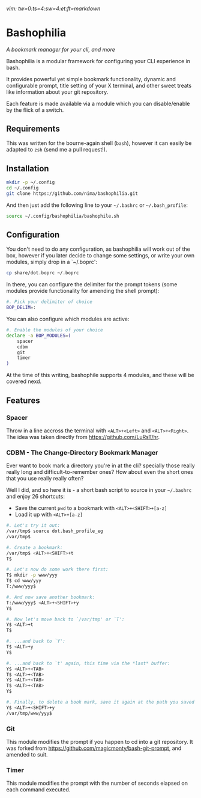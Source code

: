 ###### vim: tw=0:ts=4:sw=4:et:ft=markdown

# Bashophilia
_A bookmark manager for your cli, and more_

Bashophilia is a modular framework for configuring your CLI experience in bash.

It provides powerful yet simple bookmark functionality, dynamic and configurable
prompt, title setting of your X terminal, and other sweet treats like information
about your git repository.

Each feature is made available via a module which you can disable/enable by the
flick of a switch.

## Requirements
This was written for the bourne-again shell (`bash`), however it can easily be
adapted to `zsh` (send me a pull request!).

## Installation

```bash
mkdir -p ~/.config
cd ~/.config
git clone https://github.com/nima/bashophilia.git
```

And then just add the following line to your `~/.bashrc` or `~/.bash_profile`:
```bash
source ~/.config/bashophilia/bashophile.sh
```

## Configuration
You don't need to do any configuration, as bashophilia will work out of the box,
however if you later decide to change some settings, or write your own modules,
simply drop in a `~/.boprc':

```bash
cp share/dot.boprc ~/.boprc
```

In there, you can configure the delimiter for the prompt tokens (some modules
provide functionality for amending the shell prompt):

```bash
#. Pick your delimiter of choice
BOP_DELIM=:
```

You can also configure which modules are active:
```bash
#. Enable the modules of your choice
declare -a BOP_MODULES=(
    spacer
    cdbm
    git
    timer
)
```

At the time of this writing, bashophile supports 4 modules, and these will be
covered nexd.

## Features

### Spacer
Throw in a line accross the terminal with `<ALT>+<Left>` and `<ALT>+<Right>`. The
idea was taken directly from https://github.com/LuRsT/hr.

### CDBM - The Change-Directory Bookmark Manager
Ever want to book mark a directory you're in at the cli? specially those really
really long and difficult-to-remember ones?  How about even the short ones that
you use really really often?

Well I did, and so here it is - a short bash script to source in your `~/.bashrc`
and enjoy 26 shortcuts:

* Save the current `pwd` to a bookmark with `<ALT>+<SHIFT>+[a-z]`
* Load it up with `<ALT>+[a-z]`

```bash
#. Let's try it out:
/var/tmp$ source dot.bash_profile_eg
/var/tmp$ 

#. Create a bookmark:
/var/tmp$ <ALT>+<SHIFT>+t
T$ 

#. Let's now do some work there first:
T$ mkdir -p www/yyy
T$ cd www/yyy
T:/www/yyy$

#. And now save another bookmark:
T:/www/yyy$ <ALT>+<SHIFT>+y
Y$ 

#. Now let's move back to `/var/tmp' or `T':
Y$ <ALT>+t
T$ 

#. ...and back to `Y':
T$ <ALT>+y
Y$ 

#. ...and back to `t' again, this time via the *last* buffer:
Y$ <ALT>+<TAB>
T$ <ALT>+<TAB>
Y$ <ALT>+<TAB>
T$ <ALT>+<TAB>
Y$ 

#. Finally, to delete a book mark, save it again at the path you saved it at
Y$ <ALT>+<SHIFT>+y
/var/tmp/www/yyy$ 
```
### Git
This module modifies the prompt if you happen to cd into a git repository.  It was forked
from https://github.com/magicmonty/bash-git-prompt, and amended to suit.

### Timer
This module modifies the prompt with the number of seconds elapsed on each command executed.
